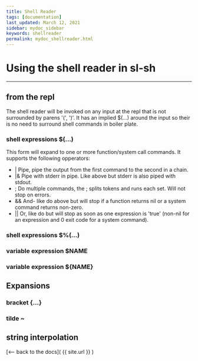 ```yaml
---
title: Shell Reader
tags: [documentation]
last_updated: March 12, 2021
sidebar: mydoc_sidebar
keywords: shellreader
permalink: mydoc_shellreader.html
---
```

# Using the shell reader in sl-sh
<hr>

## from the repl
The shell reader will be invoked on any input at the repl that is not
surrounded by parens '(', ')'.  It has an implied $(...) around the input
so their is no need to surround shell commands in boiler plate.

### shell expressions $(...)
This form will expand to one or more function/system call commands.  It
supports the following opperators:
- \|  Pipe, pipe the output from the first command to the second in a chain.
- \|& Pipe with stderr in pipe.  Like above but stderr is also piped with stdout.
- ;  Do multiple commands, the ; splits tokens and runs each set.  Will not
stop on errors.
- && And- like do above but will stop if a function returns nil or a system
command returns non-zero.
- || Or, like do but will stop as soon as one expression is 'true' (non-nil
for an expression and 0 exit code for a system command).

### shell expressions $%(...)

### variable expression $NAME

### variable expression ${NAME}

## Expansions

### bracket {...}

### tilde ~

## string interpolation


[<-- back to the docs]( {{ site.url }} )

